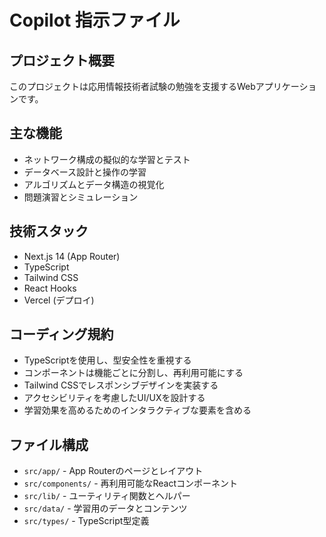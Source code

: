 # Copilot 指示ファイル

<!-- Use this file to provide workspace-specific custom instructions to Copilot. For more details, visit https://code.visualstudio.com/docs/copilot/copilot-customization#_use-a-githubcopilotinstructionsmd-file -->

## プロジェクト概要
このプロジェクトは応用情報技術者試験の勉強を支援するWebアプリケーションです。

## 主な機能
- ネットワーク構成の擬似的な学習とテスト
- データベース設計と操作の学習
- アルゴリズムとデータ構造の視覚化
- 問題演習とシミュレーション

## 技術スタック
- Next.js 14 (App Router)
- TypeScript
- Tailwind CSS
- React Hooks
- Vercel (デプロイ)

## コーディング規約
- TypeScriptを使用し、型安全性を重視する
- コンポーネントは機能ごとに分割し、再利用可能にする
- Tailwind CSSでレスポンシブデザインを実装する
- アクセシビリティを考慮したUI/UXを設計する
- 学習効果を高めるためのインタラクティブな要素を含める

## ファイル構成
- `src/app/` - App Routerのページとレイアウト
- `src/components/` - 再利用可能なReactコンポーネント
- `src/lib/` - ユーティリティ関数とヘルパー
- `src/data/` - 学習用のデータとコンテンツ
- `src/types/` - TypeScript型定義
